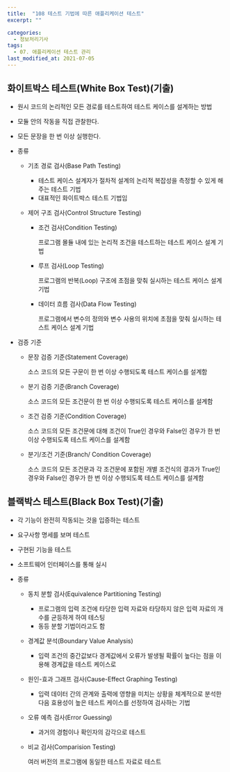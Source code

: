 ```yaml
---
title:  "108 테스트 기법에 따른 애플리케이션 테스트"
excerpt: ""

categories:
  - 정보처리기사
tags:
  - 07. 애플리케이션 테스트 관리
last_modified_at: 2021-07-05
---
```




## 화이트박스 테스트(White Box Test)(기출)

+ 원시 코드의 논리적인 모든 경로를 테스트하여 테스트 케이스를 설계하는 방법

+ 모듈 안의 작동을 직접 관찰한다.

+ 모든 문장을 한 번 이상 실행한다.

+ 종류

  + 기초 경로 검사(Base Path Testing)

    + 테스트 케이스 설계자가 절차적 설계의 논리적 복잡성을 측정할 수 있게 해주는 테스트 기법
    + 대표적인 화이트박스 테스트 기법임

  + 제어 구조 검사(Control Structure Testing)

    + 조건 검사(Condition Testing) 

      프로그램 몰듈 내에 있는 논리적 조건을 테스트하는 테스트 케이스 설계 기법

    + 루프 검사(Loop Testing)

      프로그램의 반복(Loop) 구조에 초점을 맞춰 실시하는 테스트 케이스 설계 기법

    + 데이터 흐름 검사(Data Flow Testing) 

      프로그램에서 변수의 정의와 변수 사용의 위치에 초점을 맞춰 실시하는 테스트 케이스 설계 기법

+ 검증 기준

  + 문장 검증 기준(Statement Coverage)

    소스 코드의 모든 구문이 한 번 이상 수행되도록 테스트 케이스를 설계함

  + 분기 검증 기준(Branch Coverage)

    소스 코드의 모든 조건문이 한 번 이상 수행되도록 테스트 케이스를 설계함

  + 조건 검증 기준(Condition Coverage)

    소스 코드의 모든 조건문에 대해 조건이 True인 경우와 False인 경우가 한 번 이상 수행되도록 테스트 케이스를 설계함

  + 분기/조건 기준(Branch/ Condition Coverage)

    소스 코드의 모든 조건문과 각 조건문에 포함된 개별 조건식의 결과가 True인 경우와 False인 경우가 한 번 이상 수행되도록 테스트 케이스를 설계함





## 블랙박스 테스트(Black Box Test)(기출)

+ 각 기능이 완전히 작동되는 것을 입증하는 테스트

+ 요구사항 명세를 보며 테스트

+ 구현된 기능을 테스트

+ 소프트웨어 인터페이스를 통해 실시

+ 종류

  + 동치 분할 검사(Equivalence Partitioning Testing)

    + 프로그램의 입력 조건에 타당한 입력 자료와 타당하지 않은 입력 자료의 개수를 균등하게 하여 테스팅
    + 동등 분할 기법이라고도 함

  + 경계값 분석(Boundary Value Analysis)

    + 입력 조건의 중간값보다 경계값에서 오류가 발생될 확률이 높다는 점을 이용해 경계값을 테스트 케이스로

  + 원인-효과 그래프 검사(Cause-Effect Graphing Testing)

    + 입력 데이터 간의 관계와 출력에 영향을 미치는 상황을 체계적으로 분석한 다음 효용성이 높은 테스트 케이스를 선정하여 검사하는 기법

  + 오류 예측 검사(Error Guessing)

    + 과거의 경험이나 확인자의 감각으로 테스트

  + 비교 검사(Comparision Testing)

    여러 버전의 프로그램에 동일한 테스트 자료로 테스트

